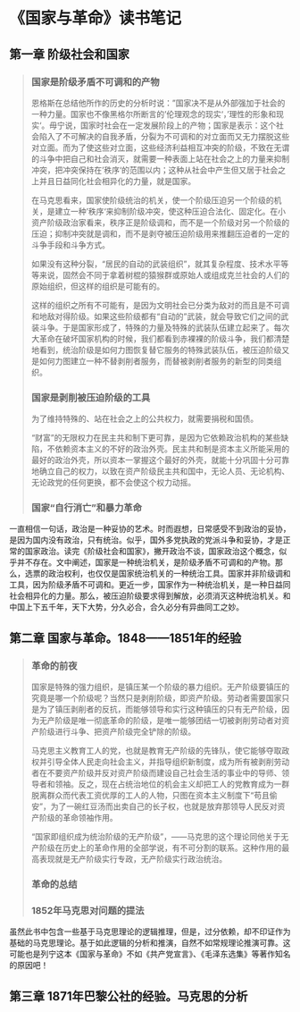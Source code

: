 # 《国家与革命》读书笔记

## 第一章 阶级社会和国家

> ### **国家是阶级矛盾不可调和的产物**
>
> 恩格斯在总结他所作的历史的分析时说：”国家决不是从外部强加于社会的一种力量。国家也不像黑格尔所断言的’伦理观念的现实‘，’理性的形象和现实‘。毋宁说，国家时社会在一定发展阶段上的产物；国家是表示：这个社会陷入了不可解决的自我矛盾，分裂为不可调和的对立面而又无力摆脱这些对立面。而为了使这些对立面，这些经济利益相互冲突的阶级，不致在无谓的斗争中把自己和社会消灭，就需要一种表面上站在社会之上的力量来抑制冲突，把冲突保持在’秩序‘的范围以内；这种从社会中产生但又居于社会之上并且日益同化社会相异化的力量，就是国家。
>
> 在马克思看来，国家使阶级统治的机关，使一个阶级压迫另一个阶级的机关，是建立一种’秩序‘来抑制阶级冲突，使这种压迫合法化、固定化。在小资产阶级政治家看来，秩序正是阶级调和，而不是一个阶级对另一个阶级的压迫；抑制冲突就是调和，而不是剥夺被压迫阶级用来推翻压迫者的一定的斗争手段和斗争方式。
>
> 如果没有这种分裂，“居民的自动的武装组织”，就其复杂程度、技术水平等等来说，固然会不同于拿着树棍的猿猴群或原始人或组成克兰社会的人们的原始组织，但这样的组织是可能有的。
>
> 这样的组织之所有不可能有，是因为文明社会已分类为敌对的而且是不可调和地敌对得阶级。如果这些阶级都有“自动的”武装，就会导致它们之间的武装斗争。于是国家形成了，特殊的力量及特殊的武装队伍建立起来了。每次大革命在破坏国家机构的时候，我们都看到赤裸裸的阶级斗争，我们都清楚地看到，统治阶级是如何力图恢复替它服务的特殊武装队伍，被压迫阶级又是如何力图建立一种不替剥削者服务，而替被剥削者服务的新型的同类组织。
>
> ### **国家是剥削被压迫阶级的工具**
>
> 为了维持特殊的、站在社会之上的公共权力，就需要捐税和国债。
>
> “财富”的无限权力在民主共和制下更可靠，是因为它依赖政治机构的某些缺陷，不依赖资本主义的不好的政治外壳。民主共和制是资本主义所能采用的最好的政治外壳，所以资本一掌握这个最好的外壳，就能十分巩固十分可靠地确立自己的权力，以致在资产阶级民主共和国中，无论人员、无论机构、无论政党的任何更换，都不会使这个权力动摇。
>
> ### **国家“自行消亡”和暴力革命**

一直相信一句话，政治是一种妥协的艺术。时而遐想，日常感受不到政治的妥协，是因为国内没有政治，只有统治。似乎，国外多党执政的党派斗争和妥协，才是正常的国家政治。读完《阶级社会和国家》，撇开政治不谈，国家政治这个概念，似乎并不存在。文中阐述，国家是一种统治机关，是阶级矛盾不可调和的产物。那么，选票的政治权利，也仅仅是国家统治机关的一种统治工具。国家并非阶级调和工具，因为阶级矛盾不可调和。更近一步，国家作为一种统治机关，是一种日益同社会相异化的力量。那么，被压迫阶级要求得到解放，必须消灭这种统治机关。和中国上下五千年，天下大势，分久必合，合久必分有异曲同工之妙。

## 第二章 国家与革命。1848——1851年的经验

> ### 革命的前夜
>
> 国家是特殊的强力组织，是镇压某一个阶级的暴力组织。无产阶级要镇压的究竟是哪一个阶级呢？当然只是剥削阶级，即资产阶级。劳动者需要国家只是为了镇压剥削者的反抗，而能够领导和实行这种镇压的只有无产阶级，因为无产阶级是唯一彻底革命的阶级，是唯一能够团结一切被剥削劳动者对资产阶级进行斗争、把资产阶级完全铲除的阶级。
>
> 马克思主义教育工人的党，也就是教育无产阶级的先锋队，使它能够夺取政权并引导全体人民走向社会主义，并指导组织新制度，成为所有被剥削劳动者在不要资产阶级并反对资产阶级而建设自己社会生活的事业中的导师、领导者和领袖。反之，现在占统治地位的机会主义却把工人的党教育成为一群脱离群众而代表工资优厚的工人的人物，只图在资本主义制度下“苟且偷安”，为了一碗红豆汤而出卖自己的长子权，也就是放弃那领导人民反对资产阶级的革命领袖作用。
>
> “国家即组织成为统治阶级的无产阶级”，——马克思的这个理论同他关于无产阶级在历史上的革命作用的全部学说，有不可分割的联系。这种作用的最高表现就是无产阶级实行专政，无产阶级实行政治统治。
>
> ### 革命的总结
>
> ### 1852年马克思对问题的提法

虽然此书中包含一些基于马克思理论的逻辑推理，但是，过分依赖，却不印证作为基础的马克思理论。基于如此逻辑的分析和推演，自然不如常规理论推演可靠。这可能也是列宁这本《国家与革命》不如《共产党宣言》、《毛泽东选集》等著作知名的原因吧！

## 第三章 1871年巴黎公社的经验。马克思的分析
